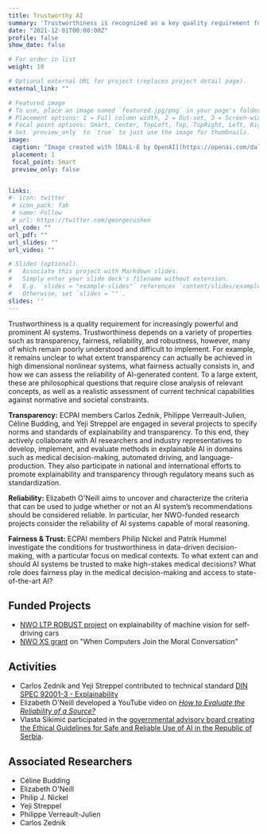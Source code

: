 ```yaml
---
title: Trustworthy AI
summary: 'Trustworthiness is recognized as a key quality requirement for AI systems as they become increasingly powerful and prevalent. However, trustworthiness depends on properties such as transparency, fairness, reliability, and robustness--many of which remain poorly understood and difficult to implement. [(read more)](/project/trustworthy-ai)'
date: "2021-12-01T00:00:00Z"
profile: false
show_date: false

# For order in list 
weight: 10

# Optional external URL for project (replaces project detail page).
external_link: ""

# Featured image
# To use, place an image named `featured.jpg/png` in your page's folder.
# Placement options: 1 = Full column width, 2 = Out-set, 3 = Screen-width
# Focal point options: Smart, Center, TopLeft, Top, TopRight, Left, Right, BottomLeft, Bottom, BottomRight
# Set `preview_only` to `true` to just use the image for thumbnails.
image:
 caption: "Image created with [DALL·E by OpenAI](https://openai.com/dall-e-3)"
 placement: 1
 focal_point: Smart
 preview_only: false


links:
#- icon: twitter
 # icon_pack: fab
 # name: Follow
 # url: https://twitter.com/georgecushen
url_code: ""
url_pdf: ""
url_slides: ""
url_video: ""

# Slides (optional).
#   Associate this project with Markdown slides.
#   Simply enter your slide deck's filename without extension.
#   E.g. `slides = "example-slides"` references `content/slides/example-slides.md`.
#   Otherwise, set `slides = ""`.
slides: ''
---
```


Trustworthiness is a quality requirement for increasingly powerful and prominent AI systems. Trustworthiness depends on a variety of properties such as transparency, fairness, reliability, and robustness, however, many of which remain poorly understood and difficult to implement. For example, it remains unclear to what extent transparency can actually be achieved in high dimensional nonlinear systems, what fairness actually consists in, and how we can assess the reliability of AI-generated content. To a large extent, these are philosophical questions that require close analysis of relevant concepts, as well as a realistic assessment of current technical capabilities against normative and societal constraints.

**Transparency:** ECPAI members Carlos Zednik, Philippe Verreault-Julien, Céline Budding, and Yeji Streppel are engaged in several projects to specify norms and standards of explainability and transparency. To this end, they actively collaborate with AI researchers and       industry representatives to develop, implement, and evaluate methods in explainable AI in domains such as medical decision-making, automated driving, and language-production. They also participate in national and international efforts to promote explainability and transparency through regulatory means such as standardization.

**Reliability:** Elizabeth O'Neill aims to uncover and characterize the criteria that can be used to judge whether or not an AI system’s recommendations should be considered reliable. In particular, her NWO-funded research projects consider the reliability of AI systems capable of moral reasoning.

**Fairness & Trust:** ECPAI members Philip Nickel and Patrik Hummel investigate the conditions for trustworthiness in data-driven decision-making, with a particular focus on medical contexts. To what extent can and should AI systems be trusted to make high-stakes medical decisions? What role does fairness play in the medical decision-making and access to state-of-the-art AI?


## Funded Projects

- [NWO LTP ROBUST project](https://www.tue.nl/en/storage/biomedische-technologie/de-faculteit/news-and-events/news-overview/05-01-2023-robust-ai-program-receives-additional-eur25-million-in-funding-from-dutch-research-council) on explainability of machine vision for self-driving cars
- [NWO XS grant](https://www.tue.nl/en/news-and-events/news-overview/03-05-2023-xs-grant-for-elizabeth-oneill) on "When Computers Join the Moral Conversation"


## Activities

- Carlos Zednik and Yeji Streppel contributed to technical standard [DIN SPEC 92001-3 - Explainability](https://www.beuth.de/en/technical-rule/din-spec-92001-3/369799101)
- Elizabeth O'Neill developed a YouTube video on [*How to Evaluate the Reliability of a Source?*](https://www.youtube.com/watch?v=Ts8F4V0yI-M)
- Vlasta Sikimić participated in the [governmental advisory board creating the Ethical Guidelines for Safe and Reliable Use of AI in the Republic of Serbia](https://www.ai.gov.rs/vest/en/423/adopted-ethical-guidelines-for-safe-and-reliable-use-of-ai.php). 


## Associated Researchers

- Céline Budding
- Elizabeth O'Neill
- Philip J. Nickel
- Yeji Streppel
- Philippe Verreault-Julien
- Carlos Zednik
